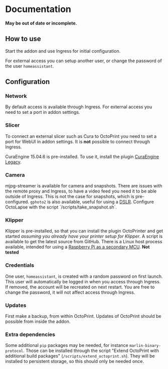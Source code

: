 # Documentation

**May be out of date or incomplete.**

## How to use

Start the addon and use Ingress for initial configuration.

For external access you can setup another user, or change the password of the user `homeassistant`.

## Configuration

### Network

By default access is available through Ingress. For external access you need to set a port in addon settings.

### Slicer

To connect an external slicer such as Cura to OctoPrint you need to set a port for WebUI in addon settings. It is **not** possible to connect through Ingress.

CuraEngine 15.04.6 is pre-installed. To use it, install the plugin [CuraEngine Legacy](https://plugins.octoprint.org/plugins/curalegacy/).

### Camera

mjpg-streamer is available for camera and snapshots. There are issues with the remote proxy and Ingress, to have a video feed you need it to be able outside of Ingress. This is not the case for snapshots, which is pre-configured.
`gphoto2` is also available, useful for using a [DSLR](https://github.com/FormerLurker/Octolapse/wiki/V0.4---Configuring-a-DSLR). Configure OctoLapse with the script `/scripts/take_snapshot.sh´.

### Klipper

Klipper is pre-installed, so that you can install the plugin OctoPrinter and get started *assuming you already have your printer setup for Klipper*. A script is available to get the latest source from GitHub.
There is a Linux host process available, intended for using a [Raspberry Pi as a secondary MCU](https://www.klipper3d.org/RPi_microcontroller.html). **Not tested**

### Credentials

One user, `homeassistant`, is created with a random password on first launch. This user will automatically be logged in when you access through Ingress. If removed, the account will be recreated on next restart. You are free to change the password, it will not affect access through Ingress.

### Updates

First make a backup, from within OctoPrint.
Updates of OctoPrint should be possible from inside the addon.

### Extra dependencies

Some additional `pip` packages may be needed, for instance `marlin-binary-protocol`. Those can be installed through the script "Extend OctoPrint with additional build packages" (`/scripts/extend_octoprint.sh`). They will be installed to persistent storage, so this should only be needed once.